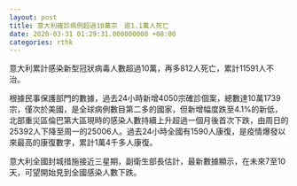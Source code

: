 ```yaml
---
layout: post
title: 意大利確診病例超過10萬宗　逾1.1萬人死亡
date: 2020-03-31 01:29:31.000000000 +08:00
categories: rthk
---
```


意大利累計感染新型冠狀病毒人數超過10萬，再多812人死亡，累計11591人不治。

根據民事保護部門的數據，過去24小時新增4050宗確診個案，總數達10萬1739宗，僅次於美國，是全球病例數目第二多的國家，但新增幅度跌至4.1%的新低，北部重災區倫巴第大區現時的感染人數持續上升超過一個月後首次下跌，由周日的25392人下降至周一的25006人。過去24小時全國有1590人康復，是疫情爆發以來最高的康復數字，累計1萬4千多人康復。

意大利全國封城措施接近三星期，副衛生部長估計，最新數據顯示，在未來7至10天，可望開始見到全國感染人數下跌。
